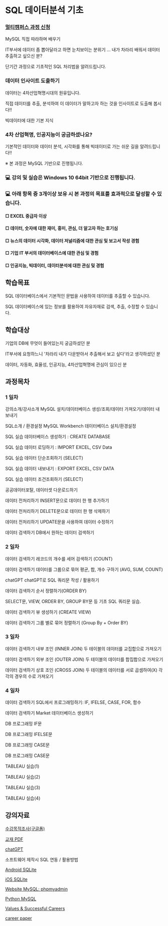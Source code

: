 # SQL 데이터분석 기초

### [멀티캠퍼스 과정 신청](https://www.multicampus.com/em/enrolment/courseDetai?p_menu=NzUjU1VC&p_gubun=Qw==&dxLanYn=N&corsCd=FA011P&corsYr=&corsDgrCd=)

MySQL 직접 따라하며 배우기

IT부서에 데이터 좀 뽑아달라고 하면 눈치보이는 분위기 ... 내가 차라리 배워서 데이터 추출하고 싶으신 분? 

단기간 과정으로 기초적인 SQL 처리법을 알려드립니다. 

### 데이터 인사이트 도출하기
데이터는 4차산업혁명시대의 원유입니다.

직접 데이터를 추출, 분석하여 이 데이터가 말하고자 하는 것을 인사이트로 도출해 봅시다!!

빅데이터에 대한 기본 지식

### 4차 산업혁명, 인공지능이 궁금하셨나요?
기본적인 데이터와 데이터 분석, 시각화를 통해 빅데이터로 가는 쉬운 길을 알려드립니다!!

※ 본 과정은 MySQL 기반으로 진행됩니다. 

### 💻 강의 및 실습은 Windows 10 64bit 기반으로 진행됩니다. 
### 💻 아래 항목 중 3개이상 보유 시 본 과정의 목표를 효과적으로 달성할 수 있습니다.    
#### □ EXCEL 중급자 이상
#### □ 데이터, 숫자에 대한 재미, 흥미, 관심, 더 알고자 하는 호기심
#### □ 뉴스의 데이터 시각화, 데이터 저널리즘에 대한 관심 및 보고서 작성 경험
#### □ 기업 IT 부서의 데이터베이스에 대한 관심 및 경험
#### □ 인공지능, 빅데이터, 데이터분석에 대한 관심 및 경험

## 학습목표
SQL 데이터베이스에서 기본적인 문법을 사용하여 데이터를 추출할 수 있습니다.

SQL 데이터베이스에 있는 정보를 활용하여 자유자재로 검색, 추출, 수정할 수 있습니다.

## 학습대상
기업의 DB에 무엇이 들어있는지 궁금하셨던 분

IT부서에 요청하느니 '차라리 내가 다운받아서 추출해서 보고 싶다'라고 생각하셨던 분

데이터, 자동화, 효율성, 인공지능, 4차산업혁명에 관심이 있으신 분

## 과정목차
### 1 일차
강의소개/강사소개	MySQL 설치/데이터베이스 생성/조회/데이터 가져오기/데이터 내보내기

SQL소개 / 환경설정	MySQL Workbench 데이터베이스 설치/환경설정

SQL 실습	데이터베이스 생성하기 : CREATE DATABASE

SQL 실습	데이터 로딩하기 : IMPORT EXCEL, CSV Data

SQL 실습	데이터 단순조회하기 (SELECT)

SQL 실습	데이터 내보내기 : EXPORT EXCEL, CSV DATA

SQL 실습	데이터 조건조회하기 (SELECT)


공공데이터포탈, 데이터셋 다운로드하기

데이터 전처리하기	INSERT문으로 데이터 한 행 추가하기

데이터 전처리하기	DELETE문으로 데이터 한 행 삭제하기

데이터 전처리하기	UPDATE문을 사용하여 데이터 수정하기

데이터 검색하기	DB에서 원하는 데이터 검색하기


### 2 일차

데이터 검색하기	레코드의 개수를 세어 검색하기 (COUNT)

데이터 검색하기	데이터를 그룹으로 묶어 평균, 합, 개수 구하기 (AVG, SUM, COUNT)

chatGPT         chatGPT로 SQL 쿼리문 작성 / 활용하기

데이터 검색하기	순서 정렬하기(ORDER BY)

SELECT문, VIEW, ORDER BY, GROUP BY문 등 기초 SQL 쿼리문 실습.

데이터 검색하기	뷰 생성하기 (CREATE VIEW)

데이터 검색하기	그룹 별로 묶어 정렬하기 (Group By + Order BY)

###  3 일차

데이터 검색하기	내부 조인 (INNER JOIN) 두 테이블의 데이터를 교집합으로 가져오기

데이터 검색하기	외부 조인 (OUTER JOIN) 두 테이블의 데이터를 합집합으로 가져오기

데이터 검색하기	상호 조인 (CROSS JOIN) 두 테이블의 데이터를 서로 곱셈하여(X) 각각의 경우의 수로 가져오기

### 4 일차
데이터 검색하기	SQL에서 프로그래밍하기: IF, IFELSE, CASE, FOR, 함수

데이터 검색하기	Market 데이터베이스 생성하기

DB 프로그래밍	IF문

DB 프로그래밍	IFELSE문

DB 프로그래밍	CASE문

DB 프로그래밍	CASE문

TABLEAU 실습(1)

TABLEAU 실습(2)

TABLEAU 실습(3)

TABLEAU 실습(4)

## 강의자료

[수강목적조사(구글폼)](https://forms.gle/zMdDpyivAvckndXt5)

[교재 PDF](https://github.com/dscoool/mysql/blob/935f9df80f81b3c7b50d288ccfabf7ccc8ca6b9a/%EB%A9%80%ED%8B%B0%EC%BA%A0%ED%8D%BC%EC%8A%A4_%EB%AA%A8%EB%91%90%EC%9D%98MySQL.pdf)

[chatGPT](https://github.com/dscoool/datastructure/blob/main/chatgpt.ipynb)

소프트웨어 제작시 SQL 연동 / 활용방법

[Android SQLite](https://developer.android.com/training/data-storage/sqlite?hl=ko)

[iOS SQLite](https://www.kodeco.com/6620276-sqlite-with-swift-tutorial-getting-started)

[Website MySQL: phpmyadmin](https://www.w3schools.com/php/php_mysql_intro.asp)

[Python MySQL](https://dev.mysql.com/doc/connector-python/en/connector-python-example-connecting.html)

[Values & Successful Careers](https://myurl.ai/zct9Ht)

[career paper](https://docs.google.com/document/d/1HqNJF6VBQ1c9Iu8fYJ8aY26ZRbDTINjUMiBPO8O2tRE/edit?usp=sharing)
